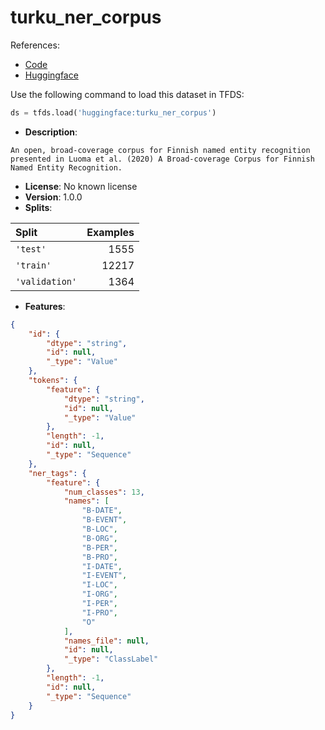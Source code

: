 # turku_ner_corpus

References:

*   [Code](https://github.com/huggingface/datasets/blob/master/datasets/turku_ner_corpus)
*   [Huggingface](https://huggingface.co/datasets/turku_ner_corpus)



Use the following command to load this dataset in TFDS:

```python
ds = tfds.load('huggingface:turku_ner_corpus')
```

*   **Description**:

```
An open, broad-coverage corpus for Finnish named entity recognition presented in Luoma et al. (2020) A Broad-coverage Corpus for Finnish Named Entity Recognition.
```

*   **License**: No known license
*   **Version**: 1.0.0
*   **Splits**:

Split  | Examples
:----- | -------:
`'test'` | 1555
`'train'` | 12217
`'validation'` | 1364

*   **Features**:

```json
{
    "id": {
        "dtype": "string",
        "id": null,
        "_type": "Value"
    },
    "tokens": {
        "feature": {
            "dtype": "string",
            "id": null,
            "_type": "Value"
        },
        "length": -1,
        "id": null,
        "_type": "Sequence"
    },
    "ner_tags": {
        "feature": {
            "num_classes": 13,
            "names": [
                "B-DATE",
                "B-EVENT",
                "B-LOC",
                "B-ORG",
                "B-PER",
                "B-PRO",
                "I-DATE",
                "I-EVENT",
                "I-LOC",
                "I-ORG",
                "I-PER",
                "I-PRO",
                "O"
            ],
            "names_file": null,
            "id": null,
            "_type": "ClassLabel"
        },
        "length": -1,
        "id": null,
        "_type": "Sequence"
    }
}
```


